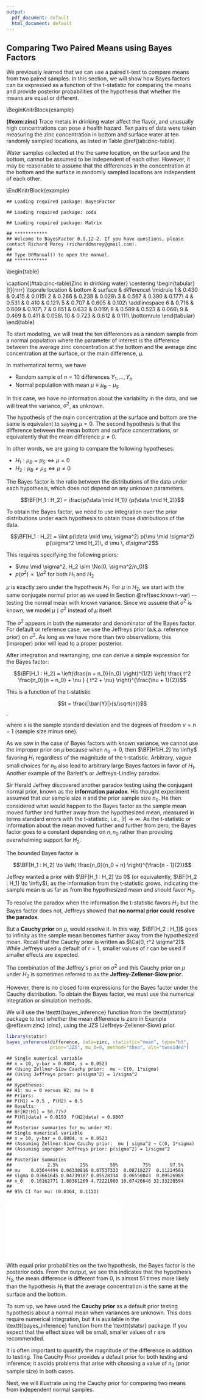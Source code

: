 ```yaml
---
output:
  pdf_document: default
  html_document: default
---
```

## Comparing Two Paired Means using Bayes Factors

We previously learned that we can use a paired t-test to compare means from two paired samples. In this section, we will show how Bayes factors can be expressed as a function of the t-statistic for comparing the means and provide posterior probabilities of the hypothesis that whether the means are equal or different.

\BeginKnitrBlock{example}<div class="example"><span class="example" id="exm:zinc"><strong>(\#exm:zinc) </strong></span>Trace metals in drinking water affect the flavor, and unusually high concentrations can pose a health hazard. Ten pairs of data were taken measuring the zinc concentration in bottom and surface water at ten randomly sampled locations, as listed in Table \@ref(tab:zinc-table).

Water samples collected at the the same location, on the surface and the bottom, cannot be assumed to be independent of each other. However, it may be reasonable to assume that the differences in the concentration at the bottom and the surface in randomly sampled locations are independent of each other.</div>\EndKnitrBlock{example}


```
## Loading required package: BayesFactor
```

```
## Loading required package: coda
```

```
## Loading required package: Matrix
```

```
## ************
## Welcome to BayesFactor 0.9.12-2. If you have questions, please contact Richard Morey (richarddmorey@gmail.com).
## 
## Type BFManual() to open the manual.
## ************
```

\begin{table}

\caption{(\#tab:zinc-table)Zinc in drinking water}
\centering
\begin{tabular}[t]{rrrr}
\toprule
location & bottom & surface & difference\\
\midrule
1 & 0.430 & 0.415 & 0.015\\
2 & 0.266 & 0.238 & 0.028\\
3 & 0.567 & 0.390 & 0.177\\
4 & 0.531 & 0.410 & 0.121\\
5 & 0.707 & 0.605 & 0.102\\
\addlinespace
6 & 0.716 & 0.609 & 0.107\\
7 & 0.651 & 0.632 & 0.019\\
8 & 0.589 & 0.523 & 0.066\\
9 & 0.469 & 0.411 & 0.058\\
10 & 0.723 & 0.612 & 0.111\\
\bottomrule
\end{tabular}
\end{table}

To start modeling, we will treat the ten differences as a random sample from a normal population where the parameter of interest is the difference between the average zinc concentration at the bottom and the average zinc concentration at the surface, or the main difference, $\mu$.

In mathematical terms, we have

* Random sample of $n= 10$ differences $Y_1, \ldots, Y_n$
* Normal population with mean $\mu \equiv  \mu_B - \mu_S$

In this case, we have no information about the variability in the data, and we will treat the variance, $\sigma^2$, as unknown.

The hypothesis of the main concentration at the surface and bottom are the same is equivalent to saying $\mu = 0$. The second hypothesis is that the difference between the mean bottom and surface concentrations, or equivalently that the mean difference $\mu \neq 0$.

In other words, we are going to compare the following hypotheses:

* $H_1: \mu_B = \mu_S  \Leftrightarrow \mu = 0$
* $H_2: \mu_B \neq \mu_S \Leftrightarrow \mu  \neq 0$

The Bayes factor is the ratio between the distributions  of the data
under each hypothesis, which does not depend on any unknown parameters.

$$\BF[H_1 : H_2] = \frac{p(\data \mid H_1)} {p(\data \mid H_2)}$$

To obtain the Bayes factor, we need to use integration over the prior distributions under each hypothesis to obtain those distributions of the data.

$$\BF[H_1 : H_2] = \iint p(\data \mid \mu, \sigma^2) p(\mu \mid \sigma^2) p(\sigma^2 \mid H_2)\, d \mu \, d\sigma^2$$

This requires specifying the following priors:

* $\mu \mid \sigma^2, H_2 \sim \No(0, \sigma^2/n_0)$
* $p(\sigma^2) \propto 1/\sigma^2$ for both $H_1$ and $H_2$

$\mu$ is exactly zero under the hypothesis $H_1$. For $\mu$ in $H_2$, we start with the same conjugate normal prior as we used in Section \@ref(sec:known-var) -- testing the normal mean with known variance. Since we assume that $\sigma^2$ is known, we model $\mu \mid \sigma^2$ instead of $\mu$ itself.

The $\sigma^2$ appears in both the numerator and denominator of the Bayes factor. For default or reference case, we use the Jeffreys prior (a.k.a. reference prior) on $\sigma^2$. As long as we have more than two observations, this (improper) prior will lead to a proper posterior.

After integration and rearranging, one can derive a simple expression for the Bayes factor:

$$\BF[H_1 : H_2] = \left(\frac{n + n_0}{n_0} \right)^{1/2} \left(
  \frac{ t^2  \frac{n_0}{n + n_0} + \nu }
  { t^2  + \nu} \right)^{\frac{\nu + 1}{2}}$$

This is a function of the t-statistic

$$t = \frac{|\bar{Y}|}{s/\sqrt{n}}$$,

where $s$ is the sample standard deviation and the degrees of freedom $\nu = n-1$ (sample size minus one).

As we saw in the case of Bayes factors with known variance, we cannot use the improper prior on $\mu$ because when $n_0 \to 0$, then $\BF[H1:H_2] \to \infty$ favoring $H_1$ regardless of the magnitude of the t-statistic. Arbitrary, vague small choices for $n_0$ also lead to arbitrary large Bayes factors in favor of $H_1$. Another example of the Barlett's or Jeffreys-Lindley paradox.

Sir Herald Jeffrey discovered another paradox testing using the conjugant normal prior, known as the **information paradox**. His thought experiment assumed that our sample size $n$ and the prior sample size $n_0$. He then considered what would happen to the Bayes factor as the sample mean moved further and further away from the hypothesized mean, measured in terms standard errors with the t-statistic, i.e., $|t| \to \infty$. As the t-statistic or information about the mean moved further and further from zero, the Bayes factor goes to a constant depending on $n, n_0$ rather than providing overwhelming support for $H_2$.

The bounded Bayes factor is

$$\BF[H_1 : H_2] \to \left( \frac{n_0}{n_0 + n}  \right)^{\frac{n - 1}{2}}$$

Jeffrey wanted a prior with $\BF[H_1 : H_2] \to 0$ (or equivalently, $\BF[H_2 : H_1] \to \infty$), as the information from the t-statistic grows, indicating the sample mean is as far as from the hypothesized mean and should favor $H_2$.

To resolve the paradox when the information the t-statistic favors $H_2$ but the Bayes factor does not, Jeffreys showed that **no normal prior could resolve the paradox**.

But a **Cauchy prior** on $\mu$, would resolve it. In this way, $\BF[H_2 : H_1]$ goes to infinity as the sample mean becomes further away from the hypothesized mean. Recall that the Cauchy prior is written as $\Ca(0, r^2 \sigma^2)$. While Jeffreys used a default of $r = 1$, smaller values of $r$ can be used if smaller effects are expected.

The combination of the Jeffrey's prior on $\sigma^2$ and this Cauchy prior on $\mu$ under $H_2$ is sometimes referred to as the **Jeffrey-Zellener-Siow prior**.

However, there is no closed form expressions for the Bayes factor under the Cauchy distribution. To obtain the Bayes factor, we must use the
numerical integration or simulation methods.

We will use the \texttt{bayes$\_$inference} function from the \texttt{statsr} package to test whether the mean difference is zero in Example \@ref(exm:zinc) (zinc), using the JZS (Jeffreys-Zellener-Siow) prior.


```r
library(statsr)
bayes_inference(difference, data=zinc, statistic="mean", type="ht",
                prior="JZS", mu_0=0, method="theo", alt="twosided")
```

```
## Single numerical variable
## n = 10, y-bar = 0.0804, s = 0.0523
## (Using Zellner-Siow Cauchy prior:  mu ~ C(0, 1*sigma)
## (Using Jeffreys prior: p(sigma^2) = 1/sigma^2
## 
## Hypotheses:
## H1: mu = 0 versus H2: mu != 0
## Priors:
## P(H1) = 0.5 , P(H2) = 0.5
## Results:
## BF[H2:H1] = 50.7757
## P(H1|data) = 0.0193  P(H2|data) = 0.9807 
## 
## Posterior summaries for mu under H2:
## Single numerical variable
## n = 10, y-bar = 0.0804, s = 0.0523
## (Assuming Zellner-Siow Cauchy prior:  mu | sigma^2 ~ C(0, 1*sigma)
## (Assuming improper Jeffreys prior: p(sigma^2) = 1/sigma^2
## 
## Posterior Summaries
##             2.5%        25%        50%         75%       97.5%
## mu    0.03644494 0.06330816 0.07537333  0.08718227  0.11224561
## sigma 0.03661645 0.04739187 0.05528334  0.06550043  0.09526989
## n_0   0.16162771 1.88361269 4.72221980 10.07426648 32.33220594
## 
## 95% CI for mu: (0.0364, 0.1122)
```

![](05-BFnormal-02-paired-means_files/figure-latex/bayes-inference-1.pdf)<!-- --> 

With equal prior probabilities on the two hypothesis, the Bayes factor is the posterior odds. From the output, we see this indicates that the hypothesis $H_2$, the mean difference is different from 0, is almost 51 times more likely than the hypothesis $H_1$ that the average concentration is the same at the surface and the bottom.

To sum up, we have used the **Cauchy prior** as a default prior testing hypothesis about a normal mean when variances are unknown. This does require numerical integration, but it is available in the \texttt{bayes$\_$inference} function from the \texttt{statsr} package. If you expect that the effect sizes will be small, smaller values of $r$ are recommended.

It is often important to quantify the magnitude of the difference in addition to testing. The Cauchy Prior provides a default prior for both testing and inference; it avoids problems that arise with choosing a value of $n_0$ (prior sample size) in both cases.

Next, we will illustrate using the Cauchy prior for comparing two means from independent normal samples.
